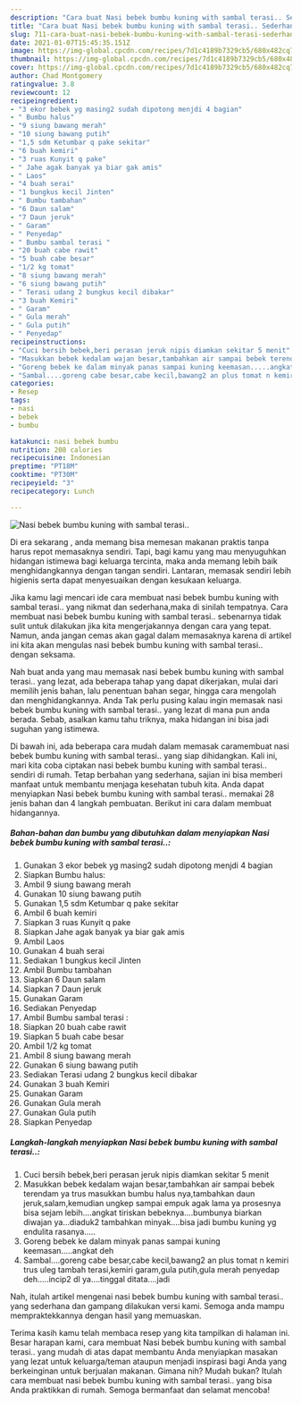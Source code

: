 ```yaml
---
description: "Cara buat Nasi bebek bumbu kuning with sambal terasi.. Sederhana dan Mudah Dibuat"
title: "Cara buat Nasi bebek bumbu kuning with sambal terasi.. Sederhana dan Mudah Dibuat"
slug: 711-cara-buat-nasi-bebek-bumbu-kuning-with-sambal-terasi-sederhana-dan-mudah-dibuat
date: 2021-01-07T15:45:35.151Z
image: https://img-global.cpcdn.com/recipes/7d1c4189b7329cb5/680x482cq70/nasi-bebek-bumbu-kuning-with-sambal-terasi-foto-resep-utama.jpg
thumbnail: https://img-global.cpcdn.com/recipes/7d1c4189b7329cb5/680x482cq70/nasi-bebek-bumbu-kuning-with-sambal-terasi-foto-resep-utama.jpg
cover: https://img-global.cpcdn.com/recipes/7d1c4189b7329cb5/680x482cq70/nasi-bebek-bumbu-kuning-with-sambal-terasi-foto-resep-utama.jpg
author: Chad Montgomery
ratingvalue: 3.8
reviewcount: 12
recipeingredient:
- "3 ekor bebek yg masing2 sudah dipotong menjdi 4 bagian"
- " Bumbu halus"
- "9 siung bawang merah"
- "10 siung bawang putih"
- "1,5 sdm Ketumbar q pake sekitar"
- "6 buah kemiri"
- "3 ruas Kunyit q pake"
- " Jahe agak banyak ya biar gak amis"
- " Laos"
- "4 buah serai"
- "1 bungkus kecil Jinten"
- " Bumbu tambahan"
- "6 Daun salam"
- "7 Daun jeruk"
- " Garam"
- " Penyedap"
- " Bumbu sambal terasi "
- "20 buah cabe rawit"
- "5 buah cabe besar"
- "1/2 kg tomat"
- "8 siung bawang merah"
- "6 siung bawang putih"
- " Terasi udang 2 bungkus kecil dibakar"
- "3 buah Kemiri"
- " Garam"
- " Gula merah"
- " Gula putih"
- " Penyedap"
recipeinstructions:
- "Cuci bersih bebek,beri perasan jeruk nipis diamkan sekitar 5 menit"
- "Masukkan bebek kedalam wajan besar,tambahkan air sampai bebek terendam ya trus masukkan bumbu halus nya,tambahkan daun jeruk,salam,kemudian ungkep sampai empuk agak lama ya prosesnya bisa sejam lebih....angkat tiriskan bebeknya....bumbunya biarkan diwajan ya...diaduk2 tambahkan minyak....bisa jadi bumbu kuning yg endulita rasanya....."
- "Goreng bebek ke dalam minyak panas sampai kuning keemasan.....angkat deh"
- "Sambal....goreng cabe besar,cabe kecil,bawang2 an plus tomat n kemiri trus uleg tambah terasi,kemiri garam,gula putih,gula merah penyedap deh.....incip2 dl ya....tinggal ditata....jadi"
categories:
- Resep
tags:
- nasi
- bebek
- bumbu

katakunci: nasi bebek bumbu 
nutrition: 208 calories
recipecuisine: Indonesian
preptime: "PT18M"
cooktime: "PT30M"
recipeyield: "3"
recipecategory: Lunch

---
```



![Nasi bebek bumbu kuning with sambal terasi..](https://img-global.cpcdn.com/recipes/7d1c4189b7329cb5/680x482cq70/nasi-bebek-bumbu-kuning-with-sambal-terasi-foto-resep-utama.jpg)

Di era  sekarang , anda memang bisa memesan makanan praktis tanpa harus repot memasaknya sendiri. Tapi, bagi kamu yang mau menyuguhkan hidangan istimewa bagi keluarga tercinta, maka anda memang lebih baik menghidangkannya dengan tangan sendiri. Lantaran, memasak sendiri lebih higienis serta dapat menyesuaikan dengan kesukaan keluarga.

Jika kamu lagi mencari ide cara membuat nasi bebek bumbu kuning with sambal terasi.. yang nikmat dan sederhana,maka di sinilah tempatnya. Cara membuat nasi bebek bumbu kuning with sambal terasi..  sebenarnya tidak sulit untuk dilakukan jika kita mengerjakannya dengan cara yang tepat. Namun, anda jangan cemas akan gagal dalam memasaknya 
karena di artikel ini kita akan mengulas nasi bebek bumbu kuning with sambal terasi.. dengan seksama.  



Nah buat anda yang mau memasak nasi bebek bumbu kuning with sambal terasi.. yang lezat, ada beberapa tahap yang dapat dikerjakan, mulai dari memilih jenis bahan, lalu penentuan bahan segar, hingga cara mengolah dan menghidangkannya. Anda Tak perlu pusing kalau ingin memasak nasi bebek bumbu kuning with sambal terasi.. yang lezat di mana pun anda berada. Sebab, asalkan kamu  tahu triknya, maka hidangan ini bisa jadi suguhan yang istimewa.

Di bawah ini, ada beberapa cara mudah dalam memasak caramembuat nasi bebek bumbu kuning with sambal terasi.. yang siap dihidangkan. Kali ini, mari kita coba ciptakan nasi bebek bumbu kuning with sambal terasi.. sendiri di rumah. Tetap berbahan yang sederhana, sajian ini bisa memberi manfaat untuk membantu menjaga kesehatan tubuh kita. Anda dapat menyiapkan Nasi bebek bumbu kuning with sambal terasi.. memakai 28 jenis bahan dan 4 langkah pembuatan. Berikut ini cara dalam membuat hidangannya.

<!--inarticleads1-->

##### Bahan-bahan dan bumbu yang dibutuhkan dalam menyiapkan Nasi bebek bumbu kuning with sambal terasi..:

1. Gunakan 3 ekor bebek yg masing2 sudah dipotong menjdi 4 bagian
1. Siapkan  Bumbu halus:
1. Ambil 9 siung bawang merah
1. Gunakan 10 siung bawang putih
1. Gunakan 1,5 sdm Ketumbar q pake sekitar
1. Ambil 6 buah kemiri
1. Siapkan 3 ruas Kunyit q pake
1. Siapkan  Jahe agak banyak ya biar gak amis
1. Ambil  Laos
1. Gunakan 4 buah serai
1. Sediakan 1 bungkus kecil Jinten
1. Ambil  Bumbu tambahan
1. Siapkan 6 Daun salam
1. Siapkan 7 Daun jeruk
1. Gunakan  Garam
1. Sediakan  Penyedap
1. Ambil  Bumbu sambal terasi :
1. Siapkan 20 buah cabe rawit
1. Siapkan 5 buah cabe besar
1. Ambil 1/2 kg tomat
1. Ambil 8 siung bawang merah
1. Gunakan 6 siung bawang putih
1. Sediakan  Terasi udang 2 bungkus kecil dibakar
1. Gunakan 3 buah Kemiri
1. Gunakan  Garam
1. Gunakan  Gula merah
1. Gunakan  Gula putih
1. Siapkan  Penyedap




<!--inarticleads2-->

##### Langkah-langkah menyiapkan Nasi bebek bumbu kuning with sambal terasi..:

1. Cuci bersih bebek,beri perasan jeruk nipis diamkan sekitar 5 menit
1. Masukkan bebek kedalam wajan besar,tambahkan air sampai bebek terendam ya trus masukkan bumbu halus nya,tambahkan daun jeruk,salam,kemudian ungkep sampai empuk agak lama ya prosesnya bisa sejam lebih....angkat tiriskan bebeknya....bumbunya biarkan diwajan ya...diaduk2 tambahkan minyak....bisa jadi bumbu kuning yg endulita rasanya.....
1. Goreng bebek ke dalam minyak panas sampai kuning keemasan.....angkat deh
1. Sambal....goreng cabe besar,cabe kecil,bawang2 an plus tomat n kemiri trus uleg tambah terasi,kemiri garam,gula putih,gula merah penyedap deh.....incip2 dl ya....tinggal ditata....jadi




Nah, itulah artikel mengenai  nasi bebek bumbu kuning with sambal terasi..  yang sederhana dan gampang dilakukan versi kami. Semoga anda mampu mempraktekkannya dengan hasil yang memuaskan. 

Terima kasih kamu telah membaca resep yang kita tampilkan di halaman ini. Besar harapan kami, cara membuat  Nasi bebek bumbu kuning with sambal terasi.. yang mudah di atas dapat membantu Anda menyiapkan masakan yang lezat untuk keluarga/teman ataupun menjadi inspirasi bagi Anda yang berkeinginan untuk berjualan makanan. Gimana nih? Mudah bukan? Itulah cara membuat nasi bebek bumbu kuning with sambal terasi.. yang bisa Anda praktikkan di rumah. Semoga bermanfaat dan selamat mencoba!

